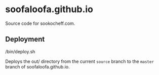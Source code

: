 # soofaloofa.github.io

Source code for sookocheff.com.

## Deployment

/bin/deploy.sh

Deploys the out/ directory from the current `source` branch to the `master`
branch of soofaloofa.github.io.
